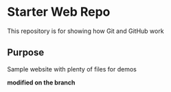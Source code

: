 # Starter Web Repo


This repository is for showing how Git and GitHub work



## Purpose



Sample website with plenty of files for demos

__modified on the branch__